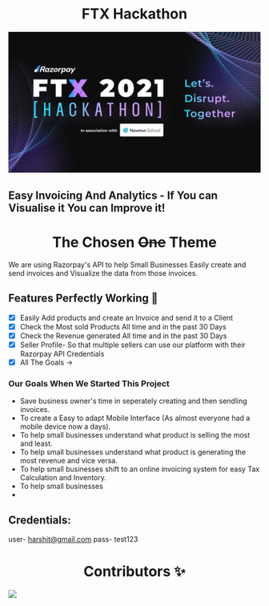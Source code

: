 <h1 align=center> FTX Hackathon</h1>

![carbon (1)](https://raw.githubusercontent.com/NavanshGoel/RazorPay-Hackathon/main/static/img/c8ee0b1482ad4d8caa4db16c82dcc560.png)


## Easy Invoicing And Analytics - If You can Visualise it You can Improve it!



<h1 align=center> The Chosen <strike>One</strike> Theme </h1>

We are using Razorpay's API to help Small Businesses Easily create and send invoices and Visualize the data from those invoices.

## Features Perfectly Working 👣

- [x] Easily Add products and create an Invoice and send it to a Client
- [x] Check the Most sold Products All time and in the past 30 Days
- [x] Check the Revenue generated All time and in the past 30 Days 
- [x] Seller Profile- So that multiple sellers can use our platform with their Razorpay API Credentials
- [x] All The Goals ->

### Our Goals When We Started This Project

* Save business owner's time in seperately creating and then sendling invoices.
* To create a Easy to adapt Mobile Interface (As almost everyone had a mobile device now a days).
* To help small businesses understand what product is selling the most and least.
* To help small businesses understand what product is generating the most revenue and vice versa.
* To help small businesses shift to an online invoicing system for easy Tax Calculation and Inventory.
* To help small businesses 
* 

## Credentials:

user- harshit@gmail.com
pass- test123


<h1 align=center> Contributors ✨ </h1>


<a href="https://github.com/NavanshGoel/RazorPay-Hackathon/graphs/contributors">
  <img src="https://contrib.rocks/image?repo=NavanshGoel/RazorPay-Hackathon" />
</a>






